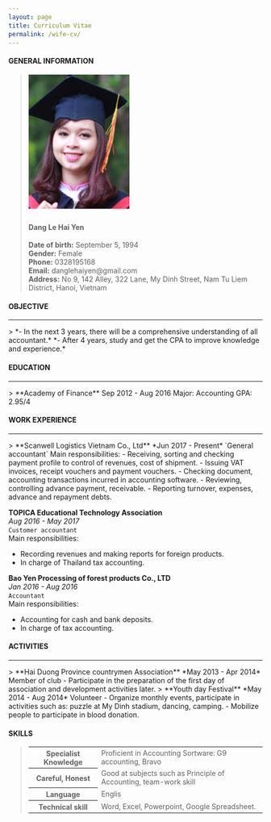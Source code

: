```yaml
---
layout: page
title: Curriculum Vitae
permalink: /wife-cv/
---
```


#### GENERAL INFORMATION 
<blockquote>
    <div class="row">
        <div class="col-2 mt-4">
            <img src="/static/img/banhbao.jpg" alt="Avatar" style="width: 200px;">  
        </div>
        <div class="col-10">
            <h4><b>Dang Le Hai Yen</b> </h4>
            <b>Date of birth:</b> September 5, 1994   <br>
            <b>Gender:</b>  Female   <br>
            <b>Phone:</b>  0328195168   <br>
            <b>Email:</b>  danglehaiyen@gmail.com   <br>
            <b>Address:</b>  No 9, 142 Alley, 322 Lane, My Dinh Street, Nam Tu Liem District, Hanoi, Vietnam  
        </div>
    </div>
</blockquote>

#### OBJECTIVE  
<hr>
>
*- In the next 3 years, there will be a comprehensive understanding of all accountant.*   
*- After 4 years, study and get the CPA to improve knowledge and experience.*  

#### EDUCATION   
<hr>
>
**Academy of Finance**  
Sep 2012 - Aug 2016  
Major: Accounting  
GPA: 2.95/4  

#### WORK EXPERIENCE
<hr>
>
**Scanwell Logistics Vietnam Co., Ltd**  
*Jun 2017 - Present*  
`General accountant`  
Main responsibilities:  
- Receiving, sorting and checking payment profile to control of revenues, cost of shipment.  
- Issuing VAT invoices, receipt vouchers and payment vouchers.  
- Checking document, accounting transactions incurred in accounting software.  
- Reviewing, controlling advance payment, receivable.  
- Reporting turnover, expenses, advance and repayment debts.  

>
**TOPICA Educational Technology Association**   
*Aug 2016 - May 2017*  
`Customer accountant`  
Main responsibilities:  
- Recording revenues and making reports for foreign products.  
- In charge of Thailand tax accounting.  

>
**Bao Yen Processing of forest products Co., LTD**  
*Jan 2016 - Aug 2016*  
`Accountant`  
Main responsibilities:  
- Accounting for cash and bank deposits.  
- In charge of tax accounting.  

#### ACTIVITIES  
<hr>
>
**Hai Duong Province countrymen Association**  
*May 2013 - Apr 2014*  
Member of club  
- Participate in the preparation of the first day of association and
development activities later.  
>
**Youth day Festival**  
*May 2014 - Aug 2014*   
Volunteer   
- Organize monthly events, participate in activities such as: puzzle at
My Dinh stadium, dancing, camping.  
- Mobilize people to participate in blood donation.  

#### SKILLS    
<blockquote>
    <div class="row mt-3">
        <table class="table">
            <tbody>
                <tr style="border-top:none;">
                    <th scope="row">Specialist Knowledge</th>
                    <td>Proficient in Accounting Sortware: G9 accounting, Bravo</td>
                </tr>
                <tr>
                    <th scope="row">Careful, Honest</th>
                    <td>Good at subjects such as Principle of Accounting, team-work skill</td>
                </tr>
                <tr>
                    <th scope="row">Language</th>
                    <td>Englis</td>
                </tr>
                <tr>
                    <th scope="row">Technical skill</th>
                    <td>Word, Excel, Powerpoint, Google Spreadsheet.</td>
                </tr>
            </tbody>
        </table>
    </div>
</blockquote>